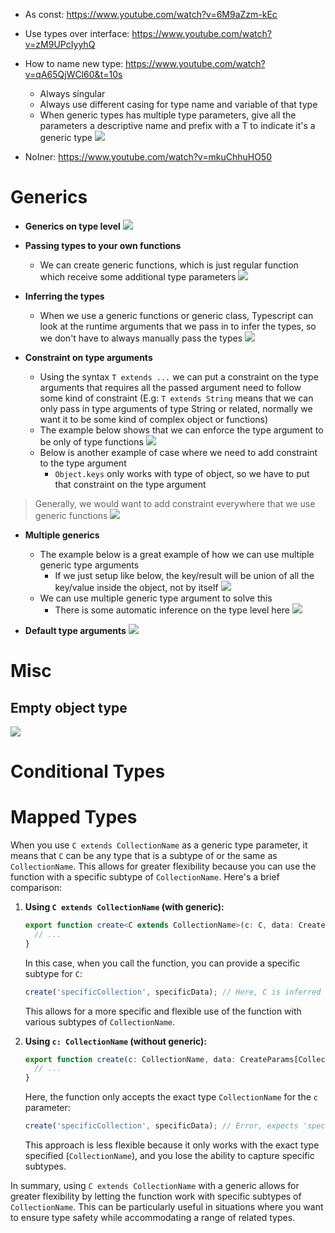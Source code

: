 
- As const: https://www.youtube.com/watch?v=6M9aZzm-kEc
- Use types over interface: https://www.youtube.com/watch?v=zM9UPcIyyhQ
- How to name new type: https://www.youtube.com/watch?v=qA65QjWCl60&t=10s
	- Always singular
	- Always use different casing for type name and variable of that type
	- When generic types has multiple type parameters, give all the parameters a descriptive name and prefix with a T to indicate it's a generic type
	![](https://i.imgur.com/sWV5Zgi.png)

- NoIner: https://www.youtube.com/watch?v=mkuChhuHO50
# Generics
- **Generics on type level**
![](https://i.imgur.com/KjJuWFv.png)
- **Passing types to your own functions**
	- We can create generic functions, which is just regular function which receive some additional type parameters
![](https://i.imgur.com/wWRu0Wz.png)
- **Inferring the types**
	- When we use a generic functions or generic class, Typescript can look at the runtime arguments that we pass in to infer the types, so we don't have to always manually pass the types
![](https://i.imgur.com/N2cvA11.png)

- **Constraint on type arguments**
	- Using the syntax `T extends ...` we can put a constraint on the type arguments that requires all the passed argument need to follow some kind of constraint (E.g: `T extends String` means that we can only pass in type arguments of type String or related, normally we want it to be some kind of complex object or functions)
	- The example below shows that we can enforce the type argument to be only of type functions
![](https://i.imgur.com/7cvQKJg.png)
	- Below is another example of case where we need to add constraint to the type argument
		- `Object.keys` only works with type of object, so we have to put that constraint on the type argument
> Generally, we would want to add constraint everywhere that we use generic functions
![](https://i.imgur.com/IENkSwH.png)

- **Multiple generics**
	- The example below is a great example of how we can use multiple generic type arguments
		- If we just setup like below, the key/result will be union of all the key/value inside the object, not by itself
	![](https://i.imgur.com/Xq3gdIs.png)
	- We can use multiple generic type argument to solve this
		- There is some automatic inference on the type level here
	![](https://i.imgur.com/s2LW9tN.png)

- **Default type arguments**
	![](https://i.imgur.com/etBjFBj.png)

# Misc
## Empty object type
![](https://i.imgur.com/rNByoCj.png)

# Conditional Types

# Mapped Types

When you use `C extends CollectionName` as a generic type parameter, it means that `C` can be any type that is a subtype of or the same as `CollectionName`. This allows for greater flexibility because you can use the function with a specific subtype of `CollectionName`. Here's a brief comparison:

1. **Using `C extends CollectionName` (with generic):**
   ```typescript
   export function create<C extends CollectionName>(c: C, data: CreateParams[C]) {
     // ...
   }
   ```

   In this case, when you call the function, you can provide a specific subtype for `C`:
   ```typescript
   create('specificCollection', specificData); // Here, C is inferred as 'specificCollection'
   ```

   This allows for a more specific and flexible use of the function with various subtypes of `CollectionName`.

2. **Using `c: CollectionName` (without generic):**
   ```typescript
   export function create(c: CollectionName, data: CreateParams[CollectionName]) {
     // ...
   }
   ```

   Here, the function only accepts the exact type `CollectionName` for the `c` parameter:
   ```typescript
   create('specificCollection', specificData); // Error, expects 'specificCollection' to be of type 'CollectionName'
   ```

   This approach is less flexible because it only works with the exact type specified (`CollectionName`), and you lose the ability to capture specific subtypes.

In summary, using `C extends CollectionName` with a generic allows for greater flexibility by letting the function work with specific subtypes of `CollectionName`. This can be particularly useful in situations where you want to ensure type safety while accommodating a range of related types.